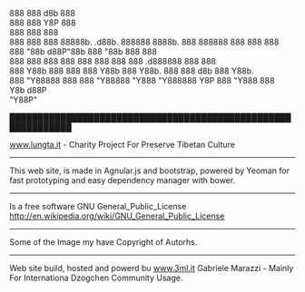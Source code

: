 888                            888                 d8b 888    
888                            888                 Y8P 888    
888                            888                     888    
888 888  888 88888b.   .d88b.  888888  8888b.      888 888888 
888 888  888 888 "88b d88P"88b 888        "88b     888 888    
888 888  888 888  888 888  888 888    .d888888     888 888    
888 Y88b 888 888  888 Y88b 888 Y88b.  888  888 d8b 888 Y88b.  
888  "Y88888 888  888  "Y88888  "Y888 "Y888888 Y8P 888  "Y888 
                           888                                
                      Y8b d88P                                
                       "Y88P"                                 

█████████████████████████████████████████████████████████████


 www.lungta.it - Charity Project For Preserve Tibetan Culture 

- - - - - - - - - - - - - - - - - - - - - - - - - - - - - - - 

This web site, is made in Agnular.js and bootstrap, 
powered by Yeoman for fast prototyping and easy 
dependency manager with bower.

- - - - - - - - - - - - - - - - - - - - - - - - - - - - - - - 

Is a free software GNU General_Public_License 
http://en.wikipedia.org/wiki/GNU_General_Public_License

- - - - - - - - - - - - - - - - - - - - - - - - - - - - - - - 

Some of the Image my have Copyright of Autorhs.

- - - - - - - - - - - - - - - - - - - - - - - - - - - - - - - 

Web site build, hosted and powerd bu www.3ml.it 
Gabriele Marazzi - Mainly For Internationa Dzogchen Community 
Usage.

